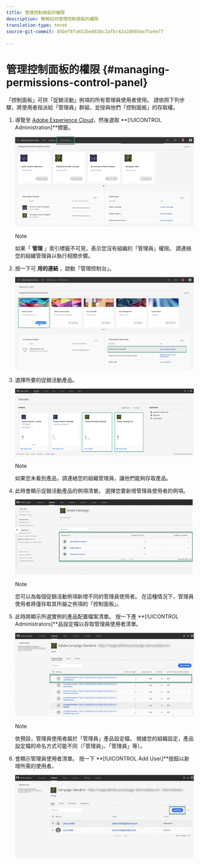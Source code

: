 ```yaml
---
title: 管理控制面板的權限
description: 瞭解如何管理控制面板的權限
translation-type: tm+mt
source-git-commit: 85bef8fa652be883bc2afbc42a2d893ea75a4e77

---
```



# 管理控制面板的權限 {#managing-permissions-control-panel}

「控制面板」可供「促銷活動」例項的所有管理員使用者使用。 請依照下列步驟，將使用者指派給「管理員」群組，並授與他們「控制面板」的存取權。

1. 導覽至 [Adobe Experience Cloud](https://amc.experiencecloud.adobe.com/exc-content/login.html)，然後選取 **[!UICONTROL Administration]**標籤。

   ![](assets/do-not-localize/control_panel_add_user1.png)

   >[!NOTE]
   >
   >如果「 <b>管理</b> 」索引標籤不可見，表示您沒有組織的「管理員」權限。 請連絡您的組織管理員以執行相關步驟。

1. 按一下可 **用的連結** ，啟動「管理控制台」。

   ![](assets/do-not-localize/control_panel_admin1.png)

1. 選擇所要的促銷活動產品。

   ![](assets/do-not-localize/control_panel_add_user3.png)

   >[!NOTE]
   >
   >如果您未看到產品，請連絡您的組織管理員，讓他們能夠存取產品。

1. 此時會顯示促銷活動產品的例項清單。 選擇您要新增管理員使用者的例項。

   ![](assets/do-not-localize/control_panel_add_user4.png)

   >[!NOTE]
   >
   >您可以為每個促銷活動例項新增不同的管理員使用者。 在這種情況下，管理員使用者將僅存取其所屬之例項的「控制面板」。

1. 此時將顯示所選實例的產品配置檔案清單。 按一下產 **[!UICONTROL Administrators]**品設定檔以存取管理員使用者清單。

   ![](assets/do-not-localize/control_panel_add_user_5.png)

   >[!NOTE]
   >
   >依預設，管理員使用者屬於「管理員」產品設定檔。 根據您的組織設定，產品設定檔的命名方式可能不同（「管理員」、「管理員」等）。

1. 會顯示管理員使用者清單。 按一下 **[!UICONTROL Add User]**按鈕以新增所需的使用者。

   ![](assets/do-not-localize/control_panel_add_user_6.png)
